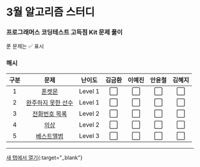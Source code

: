 # 3월 알고리즘 스터디
### 프로그래머스 코딩테스트 고득점 Kit 문제 풀이
푼 문제는 :white_check_mark: 표시

### 해시
|구분|문제|난이도|김금환|이예진|안윤철|김혜지|
|:---:|:---:|:---:|:---:|:---:|:---:|:---:|
|1|[폰켓몬](https://school.programmers.co.kr/learn/courses/30/lessons/1845)|Level 1|:white_large_square:|:white_large_square:|:white_large_square:|:white_large_square:|
|2|[완주하지 못한 선수](https://school.programmers.co.kr/learn/courses/30/lessons/42576)|Level 1|:white_large_square:|:white_large_square:|:white_large_square:|:white_large_square:|
|3|[전화번호 목록](https://school.programmers.co.kr/learn/courses/30/lessons/42577)|Level 2|:white_large_square:|:white_large_square:|:white_large_square:|:white_large_square:|
|4|[의상](https://school.programmers.co.kr/learn/courses/30/lessons/42578)|Level 2|:white_large_square:|:white_large_square:|:white_large_square:|:white_large_square:|
|5|[베스트앨범](https://school.programmers.co.kr/learn/courses/30/lessons/42579)|Level 3|:white_large_square:|:white_large_square:|:white_large_square:|:white_large_square:|
---
[새 탭에서 열기](https://www.google.com/){:target="_blank"}
